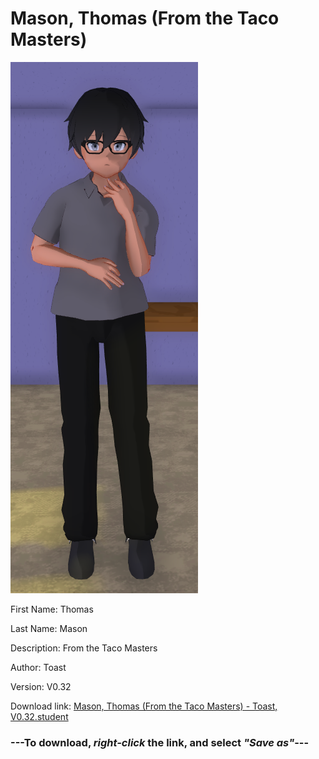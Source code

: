 # Mason, Thomas (From the Taco Masters)

<img src = "https://raw.githubusercontent.com/Arbiter1223/Daigaku-Gurashi-Custom-Students/master/Students/Files/Mason%2C%20Thomas%20(From%20the%20Taco%20Masters).png">

First Name: Thomas

Last Name: Mason

Description: From the Taco Masters

Author: Toast

Version: V0.32

Download link: <a href="https://raw.githubusercontent.com/Arbiter1223/Daigaku-Gurashi-Custom-Students/master/Students/Files/Mason%2C%20Thomas%20(From%20the%20Taco%20Masters)%20-%20Toast%2C%20V0.32.student">Mason, Thomas (From the Taco Masters) - Toast, V0.32.student</a>

### ---**To download, _right-click_ the link, and select _"Save as"_**---
